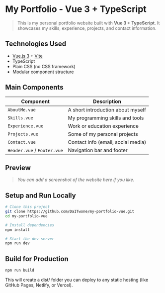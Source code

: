 # My Portfolio - Vue 3 + TypeScript

> This is my personal portfolio website built with **Vue 3 + TypeScript**. It showcases my skills, experience, projects, and contact information.

## Technologies Used

- [Vue.js 3](https://vuejs.org/) + [Vite](https://vitejs.dev/)
- TypeScript
- Plain CSS (no CSS framework)
- Modular component structure

## Main Components

| Component | Description |
|-----------|-------------|
| `AboutMe.vue` | A short introduction about myself |
| `Skills.vue` | My programming skills and tools |
| `Experience.vue` | Work or education experience |
| `Projects.vue` | Some of my personal projects |
| `Contact.vue` | Contact info (email, social media) |
| `Header.vue` / `Footer.vue` | Navigation bar and footer |

## Preview

> _You can add a screenshot of the website here if you like._

## Setup and Run Locally

```bash
# Clone this project
git clone https://github.com/DaITwone/my-portfolio-vue.git
cd my-portfolio-vue

# Install dependencies
npm install

# Start the dev server
npm run dev
```
## Build for Production
```bash
npm run build
```
This will create a dist/ folder you can deploy to any static hosting (like GitHub Pages, Netlify, or Vercel).
